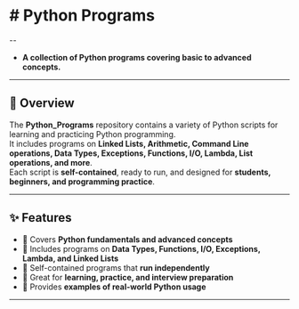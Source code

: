 # # Python Programs
--

 - <b>A collection of Python programs covering basic to advanced concepts.</b>
  
---


## 📝 Overview

The **Python_Programs** repository contains a variety of Python scripts for learning and practicing Python programming.  
It includes programs on **Linked Lists, Arithmetic, Command Line operations, Data Types, Exceptions, Functions, I/O, Lambda, List operations, and more**.  
Each script is **self-contained**, ready to run, and designed for **students, beginners, and programming practice**.

---

## ✨ Features

- 🔹 Covers **Python fundamentals and advanced concepts**  
- 🔹 Includes programs on **Data Types, Functions, I/O, Exceptions, Lambda, and Linked Lists**  
- 🔹 Self-contained programs that **run independently**  
- 🔹 Great for **learning, practice, and interview preparation**  
- 🔹 Provides **examples of real-world Python usage**

---


